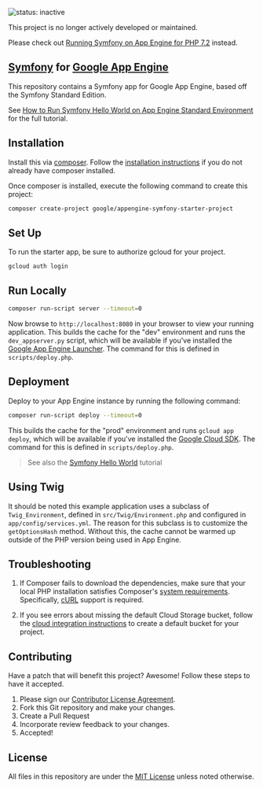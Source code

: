 ![status: inactive](https://img.shields.io/badge/status-inactive-red.svg)

This project is no longer actively developed or maintained.

Please check out [Running Symfony on App Engine for PHP 7.2][symfony-appengine-php72] instead.

## [Symfony][symfony] for [Google App Engine][appengine]
This repository contains a Symfony app for Google App Engine, based off the Symfony Standard Edition.

See [How to Run Symfony Hello World on App Engine Standard Environment][symfony_community]
for the full tutorial.

[symfony_community]: https://cloud.google.com/community/tutorials/symfony-hello-world-app-engine

## Installation

Install this via [composer][composer]. Follow the
[installation instructions][composer_install] if you do not already have
composer installed.

Once composer is installed, execute the following command to create this project:

```sh
composer create-project google/appengine-symfony-starter-project
```

## Set Up

To run the starter app, be sure to authorize gcloud for your project.

```
gcloud auth login
```

## Run Locally

```sh
composer run-script server --timeout=0
```

Now browse to `http://localhost:8080` in your browser to view your running
application. This builds the cache for the "dev" environment and runs the
`dev_appserver.py` script, which will be available if you've installed the
[Google App Engine Launcher][app_engine_launcher]. The command for this is
defined in `scripts/deploy.php`.

## Deployment

Deploy to your App Engine instance by running the following command:

```sh
composer run-script deploy --timeout=0
```

This builds the cache for the "prod" environment and runs `gcloud app deploy`,
which will be available if you've installed the
[Google Cloud SDK][gcloud]. The command for this is defined in
`scripts/deploy.php`.

> See also the [Symfony Hello World][gcp_symfony_hello] tutorial

## Using Twig

It should be noted this example application uses a subclass of `Twig_Environment`,
defined in `src/Twig/Environment.php` and configured in `app/config/services.yml`.
The reason for this subclass is to customize the `getOptionsHash` method. Without
this, the cache cannot be warmed up outside of the PHP version being used in App
Engine.

## Troubleshooting

1. If Composer fails to download the dependencies, make sure that your local PHP installation
satisfies Composer's [system requirements][composer_reqs]. Specifically, [cURL][curl] support is
required.

1. If you see errors about missing the default Cloud Storage bucket, follow the
[cloud integration instructions][gcs_setup] to create a default bucket for your project.

## Contributing
Have a patch that will benefit this project? Awesome! Follow these steps to have it accepted.

1. Please sign our [Contributor License Agreement](CONTRIBUTING.md).
1. Fork this Git repository and make your changes.
1. Create a Pull Request
1. Incorporate review feedback to your changes.
1. Accepted!

## License
All files in this repository are under the [MIT License](LICENSE) unless noted otherwise.

[symfony]: http://symfony.com/
[appengine]: https://cloud.google.com/appengine/
[app_engine_launcher]: https://cloud.google.com/appengine/docs/standard/php/download
[gcloud]: https://cloud.google.com/sdk/docs/
[composer]: https://getcomposer.org
[composer_install]: https://getcomposer.org/doc/00-intro.md
[gcs]: https://cloud.google.com/appengine/docs/php/googlestorage/setup
[gcp_symfony_hello]: https://cloud.google.com/appengine/docs/php/symfony-hello-world
[composer_reqs]: https://getcomposer.org/doc/00-intro.md#system-requirements
[curl]: http://php.net/manual/en/book.curl.php
[gcs_setup]: https://cloud.google.com/appengine/docs/php/googlestorage/setup
[symfony-appengine-php72]: https://cloud.google.com/community/tutorials/run-symfony-on-appengine-standard
